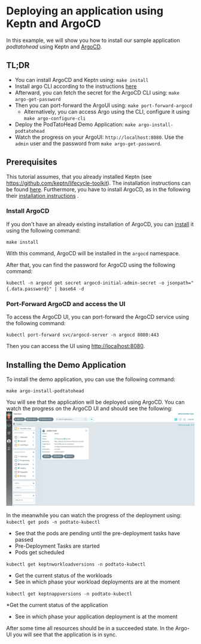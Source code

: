 # Deploying an application using Keptn and ArgoCD

In this example, we will show you how to install our sample application *podtatohead*
using Keptn and [ArgoCD](https://argo-cd.readthedocs.io/en/stable/).

## TL;DR

* You can install ArgoCD and Keptn using: `make install`
* Install argo CLI according to the instructions [here](https://argo-cd.readthedocs.io/en/stable/cli_installation/)
* Afterward, you can fetch the secret for the ArgoCD CLI using: `make argo-get-password`
* Then you can port-forward the ArgoUI using: `make port-forward-argocd`
    * Alternatively, you can access Argo using the CLI, configure it using `make argo-configure-cli`
* Deploy the PodTatoHead Demo Application: `make argo-install-podtatohead`
* Watch the progress on your ArgoUI: `http://localhost:8080`.
  Use the `admin` user and the password
  from `make argo-get-password`.

## Prerequisites

This tutorial assumes, that you already installed Keptn
(see <https://github.com/keptn/lifecycle-toolkit>).
The installation instructions can be
found [here](https://github.com/keptn/lifecycle-toolkit#deploy-the-latest-release).
Furthermore, you have to install
ArgoCD, as in the following their [installation instructions](https://argo-cd.readthedocs.io/en/stable/getting_started/)
.

### Install ArgoCD

If you don't have an already existing installation of ArgoCD, you
can [install](https://raw.githubusercontent.com/argoproj/argo-cd/v2.4.14/manifests/install.yaml) it using the following
command:

```shell
make install
```

With this command, ArgoCD will be installed in the `argocd` namespace.

After that, you can find the password for ArgoCD using the following command:

```shell
kubectl -n argocd get secret argocd-initial-admin-secret -o jsonpath="{.data.password}" | base64 -d
```

### Port-Forward ArgoCD and access the UI

To access the ArgoCD UI, you can port-forward the ArgoCD service using the following command:

```shell
kubectl port-forward svc/argocd-server -n argocd 8080:443
```

Then you can access the UI using <http://localhost:8080>.

## Installing the Demo Application

To install the demo application, you can use the following command:

```shell
make argo-install-podtatohead
```

You will see that the application will be deployed using ArgoCD.
You can watch the progress on the ArgoCD UI and should
see the following:
![img.png](assets/argo-screen.png)

In the meanwhile you can watch the progress of the deployment using:
```kubectl get pods -n podtato-kubectl```

* See that the pods are pending until the pre-deployment tasks have passed
* Pre-Deployment Tasks are started
* Pods get scheduled

```kubectl get keptnworkloadversions -n podtato-kubectl```

* Get the current status of the workloads
* See in which phase your workload deployments are at the moment

```kubectl get keptnappversions -n podtato-kubectl```

*Get the current status of the application

* See in which phase your application deployment is at the moment

After some time all resources should be in a succeeded state.
In the Argo-UI you will see that the application is in
sync.

